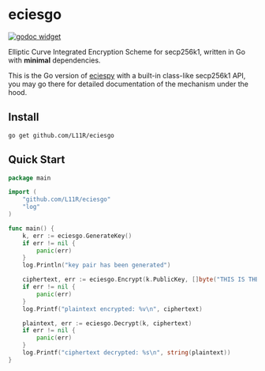 # eciesgo

[![godoc widget]][godoc]

Elliptic Curve Integrated Encryption Scheme for secp256k1, written in Go with **minimal** dependencies.

This is the Go version of [eciespy](https://github.com/kigawas/eciespy) with a built-in class-like secp256k1 API, you may go there for detailed documentation of the mechanism under the hood.

## Install
`go get github.com/L11R/eciesgo`

## Quick Start
```go
package main

import (
	"github.com/L11R/eciesgo"
	"log"
)

func main() {
	k, err := eciesgo.GenerateKey()
	if err != nil {
		panic(err)
	}
	log.Println("key pair has been generated")

	ciphertext, err := eciesgo.Encrypt(k.PublicKey, []byte("THIS IS THE TEST"))
	if err != nil {
		panic(err)
	}
	log.Printf("plaintext encrypted: %v\n", ciphertext)

	plaintext, err := eciesgo.Decrypt(k, ciphertext)
	if err != nil {
		panic(err)
	}
	log.Printf("ciphertext decrypted: %s\n", string(plaintext))
}
```

[godoc]: https://godoc.org/github.com/L11R/eciesgo
[godoc widget]: https://godoc.org/github.com/L11R/eciesgo?status.svg
